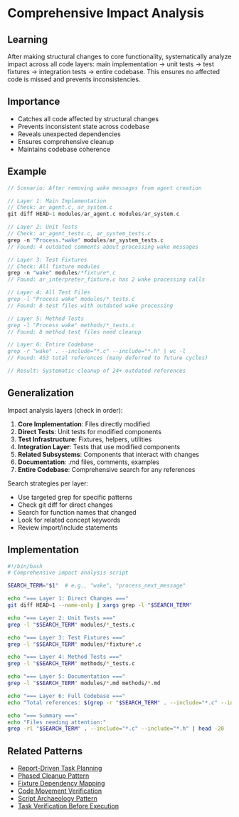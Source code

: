 # Comprehensive Impact Analysis

## Learning
After making structural changes to core functionality, systematically analyze impact across all code layers: main implementation → unit tests → test fixtures → integration tests → entire codebase. This ensures no affected code is missed and prevents inconsistencies.

## Importance
- Catches all code affected by structural changes
- Prevents inconsistent state across codebase
- Reveals unexpected dependencies
- Ensures comprehensive cleanup
- Maintains codebase coherence

## Example
```c
// Scenario: After removing wake messages from agent creation

// Layer 1: Main Implementation
// Check: ar_agent.c, ar_system.c
git diff HEAD~1 modules/ar_agent.c modules/ar_system.c

// Layer 2: Unit Tests  
// Check: ar_agent_tests.c, ar_system_tests.c
grep -n "Process.*wake" modules/ar_system_tests.c
// Found: 4 outdated comments about processing wake messages

// Layer 3: Test Fixtures
// Check: All fixture modules
grep -n "wake" modules/*fixture*.c
// Found: ar_interpreter_fixture.c has 2 wake processing calls

// Layer 4: All Test Files
grep -l "Process wake" modules/*_tests.c
// Found: 8 test files with outdated wake processing

// Layer 5: Method Tests
grep -l "Process wake" methods/*_tests.c  
// Found: 8 method test files need cleanup

// Layer 6: Entire Codebase
grep -r "wake" . --include="*.c" --include="*.h" | wc -l
// Found: 453 total references (many deferred to future cycles)

// Result: Systematic cleanup of 24+ outdated references
```

## Generalization
Impact analysis layers (check in order):
1. **Core Implementation**: Files directly modified
2. **Direct Tests**: Unit tests for modified components
3. **Test Infrastructure**: Fixtures, helpers, utilities
4. **Integration Layer**: Tests that use modified components
5. **Related Subsystems**: Components that interact with changes
6. **Documentation**: .md files, comments, examples
7. **Entire Codebase**: Comprehensive search for any references

Search strategies per layer:
- Use targeted grep for specific patterns
- Check git diff for direct changes
- Search for function names that changed
- Look for related concept keywords
- Review import/include statements

## Implementation
```bash
#!/bin/bash
# Comprehensive impact analysis script

SEARCH_TERM="$1"  # e.g., "wake", "process_next_message"

echo "=== Layer 1: Direct Changes ==="
git diff HEAD~1 --name-only | xargs grep -l "$SEARCH_TERM"

echo "=== Layer 2: Unit Tests ==="
grep -l "$SEARCH_TERM" modules/*_tests.c

echo "=== Layer 3: Test Fixtures ==="
grep -l "$SEARCH_TERM" modules/*fixture*.c

echo "=== Layer 4: Method Tests ==="
grep -l "$SEARCH_TERM" methods/*_tests.c

echo "=== Layer 5: Documentation ==="
grep -l "$SEARCH_TERM" modules/*.md methods/*.md

echo "=== Layer 6: Full Codebase ==="
echo "Total references: $(grep -r "$SEARCH_TERM" . --include="*.c" --include="*.h" | wc -l)"

echo "=== Summary ==="
echo "Files needing attention:"
grep -rl "$SEARCH_TERM" . --include="*.c" --include="*.h" | head -20
```

## Related Patterns
- [Report-Driven Task Planning](report-driven-task-planning.md)
- [Phased Cleanup Pattern](phased-cleanup-pattern.md)
- [Fixture Dependency Mapping](fixture-dependency-mapping.md)
- [Code Movement Verification](code-movement-verification.md)
- [Script Archaeology Pattern](script-archaeology-pattern.md)
- [Task Verification Before Execution](task-verification-before-execution.md)